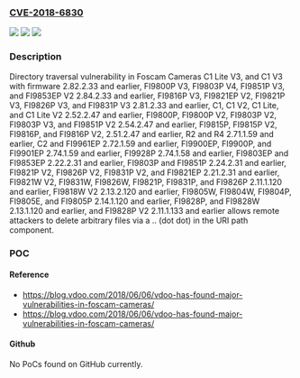 ### [CVE-2018-6830](https://cve.mitre.org/cgi-bin/cvename.cgi?name=CVE-2018-6830)
![](https://img.shields.io/static/v1?label=Product&message=n%2Fa&color=blue)
![](https://img.shields.io/static/v1?label=Version&message=n%2Fa&color=blue)
![](https://img.shields.io/static/v1?label=Vulnerability&message=n%2Fa&color=brighgreen)

### Description

Directory traversal vulnerability in Foscam Cameras C1 Lite V3, and C1 V3 with firmware 2.82.2.33 and earlier, FI9800P V3, FI9803P V4, FI9851P V3, and FI9853EP V2 2.84.2.33 and earlier, FI9816P V3, FI9821EP V2, FI9821P V3, FI9826P V3, and FI9831P V3 2.81.2.33 and earlier, C1, C1 V2, C1 Lite, and C1 Lite V2 2.52.2.47 and earlier, FI9800P, FI9800P V2, FI9803P V2, FI9803P V3, and FI9851P V2 2.54.2.47 and earlier, FI9815P, FI9815P V2, FI9816P, and FI9816P V2, 2.51.2.47 and earlier, R2 and R4 2.71.1.59 and earlier, C2 and FI9961EP 2.72.1.59 and earlier, FI9900EP, FI9900P, and FI9901EP 2.74.1.59 and earlier, FI9928P 2.74.1.58 and earlier, FI9803EP and FI9853EP 2.22.2.31 and earlier, FI9803P and FI9851P 2.24.2.31 and earlier, FI9821P V2, FI9826P V2, FI9831P V2, and FI9821EP 2.21.2.31 and earlier, FI9821W V2, FI9831W, FI9826W, FI9821P, FI9831P, and FI9826P 2.11.1.120 and earlier, FI9818W V2 2.13.2.120 and earlier, FI9805W, FI9804W, FI9804P, FI9805E, and FI9805P 2.14.1.120 and earlier, FI9828P, and FI9828W 2.13.1.120 and earlier, and FI9828P V2 2.11.1.133 and earlier allows remote attackers to delete arbitrary files via a .. (dot dot) in the URI path component.

### POC

#### Reference
- https://blog.vdoo.com/2018/06/06/vdoo-has-found-major-vulnerabilities-in-foscam-cameras/
- https://blog.vdoo.com/2018/06/06/vdoo-has-found-major-vulnerabilities-in-foscam-cameras/

#### Github
No PoCs found on GitHub currently.

